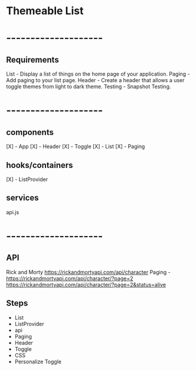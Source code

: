 # Themeable List

# --------------------

## Requirements

List - Display a list of things on the home page of your application.
Paging - Add paging to your list page.
Header - Create a header that allows a user toggle themes from light to dark theme.
Testing - Snapshot Testing.

# --------------------

## components
[X] - App
[X] - Header
[X] - Toggle
[X] - List 
[X] - Paging

## hooks/containers
[X] - ListProvider

## services
api.js

# --------------------

## API
Rick and Morty
https://rickandmortyapi.com/api/character
Paging - https://rickandmortyapi.com/api/character/?page=2
https://rickandmortyapi.com/api/character/?page=2&status=alive

## Steps
- List
- ListProvider
- api
- Paging
- Header
- Toggle
- CSS
- Personalize Toggle